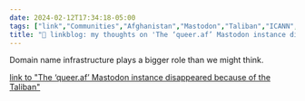 ```yaml
---
date: 2024-02-12T17:34:18-05:00
tags: ["link","Communities","Afghanistan","Mastodon","Taliban","ICANN","Domain Name System"]
title: "🔗 linkblog: my thoughts on 'The ‘queer.af’ Mastodon instance disappeared because of the Taliban'"
---
```

Domain name infrastructure plays a bigger role than we might think.

[link to "The ‘queer.af’ Mastodon instance disappeared because of the Taliban"](https://www.theverge.com/2024/2/12/24071036/queer-af-mastodon-taliban-shut-down-afghanistan)